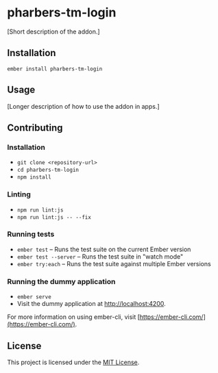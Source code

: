 pharbers-tm-login
==============================================================================

[Short description of the addon.]

Installation
------------------------------------------------------------------------------

```
ember install pharbers-tm-login
```


Usage
------------------------------------------------------------------------------

[Longer description of how to use the addon in apps.]


Contributing
------------------------------------------------------------------------------

### Installation

* `git clone <repository-url>`
* `cd pharbers-tm-login`
* `npm install`

### Linting

* `npm run lint:js`
* `npm run lint:js -- --fix`

### Running tests

* `ember test` – Runs the test suite on the current Ember version
* `ember test --server` – Runs the test suite in "watch mode"
* `ember try:each` – Runs the test suite against multiple Ember versions

### Running the dummy application

* `ember serve`
* Visit the dummy application at [http://localhost:4200](http://localhost:4200).

For more information on using ember-cli, visit [https://ember-cli.com/](https://ember-cli.com/).

License
------------------------------------------------------------------------------

This project is licensed under the [MIT License](LICENSE.md).
